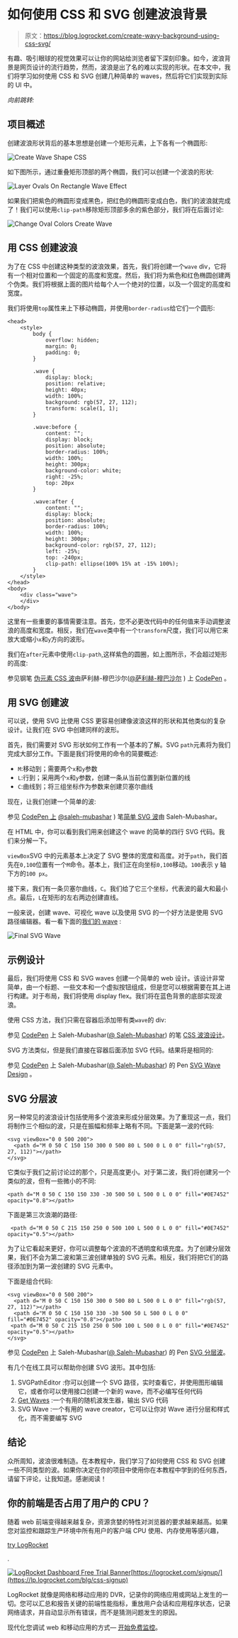 # 如何使用 CSS 和 SVG 创建波浪背景

> 原文：<https://blog.logrocket.com/create-wavy-background-using-css-svg/>

有趣、吸引眼球的视觉效果可以让你的网站给浏览者留下深刻印象。如今，波浪背景是网页设计的流行趋势，然而，波浪是出了名的难以实现的形状。在本文中，我们将学习如何使用 CSS 和 SVG 创建几种简单的 waves，然后将它们实现到实际的 UI 中。

*向前跳转:*

## 项目概述

创建波浪形状背后的基本思想是创建一个矩形元素，上下各有一个椭圆形:

![Create Wave Shape CSS](img/610f21706c87dc9a58d08dd1c40799f0.png)

如下图所示，通过重叠矩形顶部的两个椭圆，我们可以创建一个波浪的形状:

![Layer Ovals On Rectangle Wave Effect](img/872099b98bb34076643d4efc14c59fa1.png)

如果我们把紫色的椭圆形变成黑色，把红色的椭圆形变成白色，我们的波浪就完成了！我们可以使用`clip-path`移除矩形顶部多余的紫色部分，我们将在后面讨论:

![Change Oval Colors Create Wave](img/99ab476dcf3e06c02d48228db0011d26.png)

## 用 CSS 创建波浪

为了在 CSS 中创建这种类型的波浪效果，首先，我们将创建一个`wave` div，它将有一个相对位置和一个固定的高度和宽度。然后，我们将为紫色和红色椭圆创建两个伪类。我们将根据上面的图片给每个人一个绝对的位置，以及一个固定的高度和宽度。

我们将使用`top`属性来上下移动椭圆，并使用`border-radius`给它们一个圆形:

```
<head>
    <style>
        body {
            overflow: hidden;
            margin: 0;
            padding: 0;
        }

        .wave {
            display: block;
            position: relative;
            height: 40px;
            width: 100%;
            background: rgb(57, 27, 112);
            transform: scale(1, 1);
        }

        .wave:before {
            content: "";
            display: block;
            position: absolute;
            border-radius: 100%;
            width: 100%;
            height: 300px;
            background-color: white;
            right: -25%;
            top: 20px
        }

        .wave:after {
            content: "";
            display: block;
            position: absolute;
            border-radius: 100%;
            width: 100%;
            height: 300px;
            background-color: rgb(57, 27, 112);
            left: -25%;
            top: -240px;
            clip-path: ellipse(100% 15% at -15% 100%);
        }
    </style>
</head>
<body>
    <div class="wave">
    </div>
</body>

```

这里有一些重要的事情需要注意。首先，您不必更改代码中的任何值来手动调整波浪的高度和宽度。相反，我们在`wave`类中有一个`transform`尺度，我们可以用它来放大或缩小`x`和`y`方向的波形。

我们在`after`元素中使用`clip-path`,这样紫色的圆圈，如上图所示，不会超过矩形的高度:

参见钢笔 [伪元素 CSS 波](https://codepen.io/saleh-mubashar/pen/vYaNwmZ)由萨利赫-穆巴沙尔([@萨利赫-穆巴沙尔](https://codepen.io/saleh-mubashar) )
上 [CodePen](https://codepen.io) 。

## 用 SVG 创建波

可以说，使用 SVG 比使用 CSS 更容易创建像波浪这样的形状和其他类似的复杂设计。让我们在 SVG 中创建同样的波形。

首先，我们需要对 SVG 形状如何工作有一个基本的了解。SVG `path`元素将为我们完成大部分工作。下面是我们将使用的命令的简要概述:

*   `M`:移动到；需要两个`x`和`y`参数
*   `L`:行到；采用两个`x`和`y`参数，创建一条从当前位置到新位置的线
*   `C`:曲线到；将三组坐标作为参数来创建贝塞尔曲线

现在，让我们创建一个简单的波:

参见 [CodePen 上](https://codepen.io) [@saleh-mubashar](https://codepen.io/saleh-mubashar) )
笔[简单 SVG 波](https://codepen.io/saleh-mubashar/pen/OJwMXMd)由 Saleh-Mubashar。

在 HTML 中，你可以看到我们用来创建这个 wave 的简单的四行 SVG 代码。我们来分解一下。

`viewBox`SVG 中的元素基本上决定了 SVG 整体的宽度和高度。对于`path`，我们首先在`0,100`位置有一个`M`命令。基本上，我们正在向坐标`0,100`移动。`100`表示 y 轴下方的`100 px`。

接下来，我们有一条贝塞尔曲线，`C`。我们给了它三个坐标，代表波的最大和最小点。最后，`L`在矩形的左右两边创建直线。

一般来说，创建 wave、可视化 wave 以及使用 SVG 的一个好方法是使用 SVG 路径编辑器。看一看下面的[我们的 wave](https://yqnn.github.io/svg-path-editor/#P=M0,100C150,200350,0500,100L500,00L_0,0) :

![Final SVG Wave](img/e2bb27c33562ad74f891e2930e8ac165.png)

## 示例设计

最后，我们将使用 CSS 和 SVG waves 创建一个简单的 web 设计。该设计非常简单，由一个标题、一些文本和一个虚拟按钮组成，但是您可以根据需要在其上进行构建。对于布局，我们将使用 display flex。我们将在蓝色背景的底部实现波浪。

使用 CSS 方法，我们只需在容器后添加带有类`wave`的 div:

参见 [CodePen](https://codepen.io) 上 Saleh-Mubashar([@ Saleh-Mubashar](https://codepen.io/saleh-mubashar))
的笔 [CSS 波浪设计](https://codepen.io/saleh-mubashar/pen/qBybRQK)。

SVG 方法类似，但是我们直接在容器后面添加 SVG 代码。结果将是相同的:

参见 [CodePen](https://codepen.io) 上 Saleh-Mubashar([@ Saleh-Mubashar](https://codepen.io/saleh-mubashar))
的 Pen [SVG Wave Design](https://codepen.io/saleh-mubashar/pen/GRBoWmp) 。

## SVG 分层波

另一种常见的波浪设计包括使用多个波浪来形成分层效果。为了重现这一点，我们将制作三个相似的波，只是在振幅和频率上略有不同。下面是第一波的代码:

```
<svg viewBox="0 0 500 200">
  <path d="M 0 50 C 150 150 300 0 500 80 L 500 0 L 0 0" fill="rgb(57, 27, 112)"></path>
</svg>

```

它类似于我们之前讨论过的那个，只是高度更小。对于第二波，我们将创建另一个类似的波，但有一些微小的不同:

```
<path d="M 0 50 C 150 150 330 -30 500 50 L 500 0 L 0 0" fill="#0E7452" opacity="0.8"></path>

```

下面是第三次浪潮的路径:

```
 <path d="M 0 50 C 215 150 250 0 500 100 L 500 0 L 0 0" fill="#0E7452" opacity="0.5"></path>

```

为了让它看起来更好，你可以调整每个波浪的不透明度和填充度。为了创建分层效果，我们不会为第二波和第三波创建单独的 SVG 元素。相反，我们将把它们的路径添加到为第一波创建的 SVG 元素中。

下面是组合代码:

```
<svg viewBox="0 0 500 200">
  <path d="M 0 50 C 150 150 300 0 500 80 L 500 0 L 0 0" fill="rgb(57, 27, 112)"></path>
  <path d="M 0 50 C 150 150 330 -30 500 50 L 500 0 L 0 0" fill="#0E7452" opacity="0.8"></path>
 <path d="M 0 50 C 215 150 250 0 500 100 L 500 0 L 0 0" fill="#0E7452" opacity="0.5"></path>
</svg>

```

参见 [CodePen](https://codepen.io) 上 Saleh-Mubashar([@ Saleh-Mubashar](https://codepen.io/saleh-mubashar))
的 Pen [SVG 分层波](https://codepen.io/saleh-mubashar/pen/oNMzBmw)。

有几个在线工具可以帮助你创建 SVG 波形。其中包括:

1.  SVGPathEditor :你可以创建一个 SVG 路径，实时查看它，并使用图形编辑它，或者你可以使用接口创建一个新的 wave，而不必编写任何代码
2.  [Get Waves](https://getwaves.io/) :一个有用的随机波发生器，输出 SVG 代码
3.  SVG Wave :一个有用的 wave creator，它可以让你对 Wave 进行分层和样式化，而不需要编写 SVG

## 结论

众所周知，波浪很难制造。在本教程中，我们学习了如何使用 CSS 和 SVG 创建一些不同类型的波。如果你决定在你的项目中使用你在本教程中学到的任何东西，请留下评论，让我知道。感谢阅读！

## 你的前端是否占用了用户的 CPU？

随着 web 前端变得越来越复杂，资源贪婪的特性对浏览器的要求越来越高。如果您对监控和跟踪生产环境中所有用户的客户端 CPU 使用、内存使用等感兴趣，

[try LogRocket](https://lp.logrocket.com/blg/css-signup)

.

[![LogRocket Dashboard Free Trial Banner](img/dacb06c713aec161ffeaffae5bd048cd.png)](https://lp.logrocket.com/blg/css-signup)[https://logrocket.com/signup/](https://lp.logrocket.com/blg/css-signup)

LogRocket 就像是网络和移动应用的 DVR，记录你的网络应用或网站上发生的一切。您可以汇总和报告关键的前端性能指标，重放用户会话和应用程序状态，记录网络请求，并自动显示所有错误，而不是猜测问题发生的原因。

现代化您调试 web 和移动应用的方式— [开始免费监控](https://lp.logrocket.com/blg/css-signup)。
